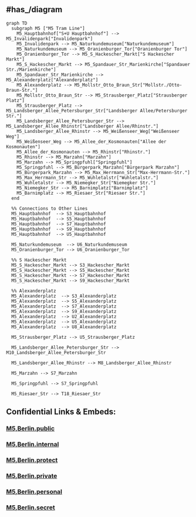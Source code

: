 

## #has_/diagram 


```mermaid
graph TD
  subgraph M5 ["M5 Tram Line"]
    M5_Hauptbahnhof["S+U Hauptbahnhof"] --> M5_Invalidenpark["Invalidenpark"]
    M5_Invalidenpark --> M5_Naturkundemuseum["Naturkundemuseum"]
    M5_Naturkundemuseum --> M5_Oranienburger_Tor["Oranienburger Tor"]
    M5_Oranienburger_Tor --> M5_S_Hackescher_Markt["S Hackescher Markt"]
    M5_S_Hackescher_Markt --> M5_Spandauer_Str_Marienkirche["Spandauer Str./Marienkirche"]
    M5_Spandauer_Str_Marienkirche --> M5_Alexanderplatz["Alexanderplatz"]
    M5_Alexanderplatz --> M5_Mollstr_Otto_Braun_Str["Mollstr./Otto-Braun-Str."]
    M5_Mollstr_Otto_Braun_Str --> M5_Strausberger_Platz["Strausberger Platz"]
    M5_Strausberger_Platz --> M5_Landsberger_Allee_Petersburger_Str["Landsberger Allee/Petersburger Str."]
    M5_Landsberger_Allee_Petersburger_Str --> M5_Landsberger_Allee_Rhinstr["Landsberger Allee/Rhinstr."]
    M5_Landsberger_Allee_Rhinstr --> M5_Weißenseer_Weg["Weißenseer Weg"]
    M5_Weißenseer_Weg --> M5_Allee_der_Kosmonauten["Allee der Kosmonauten"]
    M5_Allee_der_Kosmonauten --> M5_Rhinstr["Rhinstr."]
    M5_Rhinstr --> M5_Marzahn["Marzahn"]
    M5_Marzahn --> M5_Springpfuhl["Springpfuhl"]
    M5_Springpfuhl --> M5_Bürgerpark_Marzahn["Bürgerpark Marzahn"]
    M5_Bürgerpark_Marzahn --> M5_Max_Herrmann_Str["Max-Herrmann-Str."]
    M5_Max_Herrmann_Str --> M5_Wuhletalstr["Wuhletalstr."]
    M5_Wuhletalstr --> M5_Niemegker_Str["Niemegker Str."]
    M5_Niemegker_Str --> M5_Barnimplatz["Barnimplatz"]
    M5_Barnimplatz --> M5_Riesaer_Str["Riesaer Str."]
  end

  %% Connections to Other Lines
  M5_Hauptbahnhof  --> S3_Hauptbahnhof
  M5_Hauptbahnhof  --> S5_Hauptbahnhof
  M5_Hauptbahnhof  --> S7_Hauptbahnhof
  M5_Hauptbahnhof  --> S9_Hauptbahnhof
  M5_Hauptbahnhof  --> U5_Hauptbahnhof

  M5_Naturkundemuseum  --> U6_Naturkundemuseum
  M5_Oranienburger_Tor --> U6_Oranienburger_Tor

  %% S Hackescher Markt
  M5_S_Hackescher_Markt --> S3_Hackescher_Markt
  M5_S_Hackescher_Markt --> S5_Hackescher_Markt
  M5_S_Hackescher_Markt --> S7_Hackescher_Markt
  M5_S_Hackescher_Markt --> S9_Hackescher_Markt

  %% Alexanderplatz
  M5_Alexanderplatz  --> S3_Alexanderplatz
  M5_Alexanderplatz  --> S5_Alexanderplatz
  M5_Alexanderplatz  --> S7_Alexanderplatz
  M5_Alexanderplatz  --> S9_Alexanderplatz
  M5_Alexanderplatz  --> U2_Alexanderplatz
  M5_Alexanderplatz  --> U5_Alexanderplatz
  M5_Alexanderplatz  --> U8_Alexanderplatz

  M5_Strausberger_Platz --> U5_Strausberger_Platz

  M5_Landsberger_Allee_Petersburger_Str --> M10_Landsberger_Allee_Petersburger_Str

  M5_Landsberger_Allee_Rhinstr --> M8_Landsberger_Allee_Rhinstr

  M5_Marzahn --> S7_Marzahn

  M5_Springpfuhl --> S7_Springpfuhl

  M5_Riesaer_Str --> T18_Riesaer_Str

```




## Confidential Links & Embeds: 

### [M5,Berlin.public](/_public/\Earth\Continent\Europe\Europe~Central\Germany\Germany~West\State~Berlin\cities~Berlin\cities~Berlin\Berlin-city\Tram,BerlinM5,Berlin.public.md) 

### [M5,Berlin.internal](/_internal/\Earth\Continent\Europe\Europe~Central\Germany\Germany~West\State~Berlin\cities~Berlin\cities~Berlin\Berlin-city\Tram,BerlinM5,Berlin.internal.md) 

### [M5,Berlin.protect](/_protect/\Earth\Continent\Europe\Europe~Central\Germany\Germany~West\State~Berlin\cities~Berlin\cities~Berlin\Berlin-city\Tram,BerlinM5,Berlin.protect.md) 

### [M5,Berlin.private](/_private/\Earth\Continent\Europe\Europe~Central\Germany\Germany~West\State~Berlin\cities~Berlin\cities~Berlin\Berlin-city\Tram,BerlinM5,Berlin.private.md) 

### [M5,Berlin.personal](/_personal/\Earth\Continent\Europe\Europe~Central\Germany\Germany~West\State~Berlin\cities~Berlin\cities~Berlin\Berlin-city\Tram,BerlinM5,Berlin.personal.md) 

### [M5,Berlin.secret](/_secret/\Earth\Continent\Europe\Europe~Central\Germany\Germany~West\State~Berlin\cities~Berlin\cities~Berlin\Berlin-city\Tram,BerlinM5,Berlin.secret.md)

